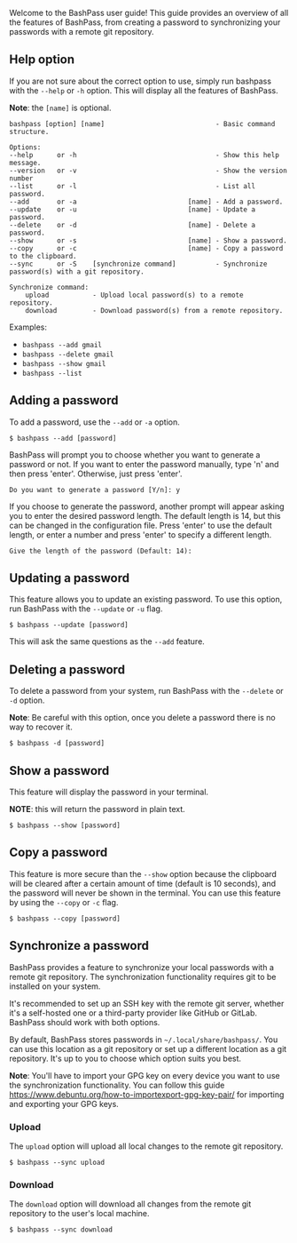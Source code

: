 Welcome to the BashPass user guide!
This guide provides an overview of all the features of BashPass, from creating a password to synchronizing your passwords with a remote git repository.

## Help option

If you are not sure about the correct option to use, simply run bashpass with the `--help` or `-h` option. This will display all the features of BashPass.

**Note**: the `[name]` is optional.

```
bashpass [option] [name]                            - Basic command structure.

Options:
--help      or -h                                   - Show this help message.
--version   or -v                                   - Show the version number
--list      or -l                                   - List all password.
--add       or -a                            [name] - Add a password.
--update    or -u                            [name] - Update a password.
--delete    or -d                            [name] - Delete a password.
--show      or -s                            [name] - Show a password.
--copy      or -c                            [name] - Copy a password to the clipboard.
--sync      or -S    [synchronize command]          - Synchronize password(s) with a git repository.

Synchronize command:
    upload           - Upload local password(s) to a remote repository.
    download         - Download password(s) from a remote repository.
```

Examples:

-  `bashpass --add gmail`
-  `bashpass --delete gmail`
-  `bashpass --show gmail`
-  `bashpass --list`

## Adding a password

To add a password, use the `--add` or `-a` option.

```console
$ bashpass --add [password]
```

BashPass will prompt you to choose whether you want to generate a password or not.
If you want to enter the password manually, type 'n' and then press 'enter'.
Otherwise, just press 'enter'.

```
Do you want to generate a password [Y/n]: y
```

If you choose to generate the password, another prompt will appear asking you to enter the desired password length.
The default length is 14, but this can be changed in the configuration file.
Press 'enter' to use the default length, or enter a number and press 'enter' to specify a different length.

```
Give the length of the password (Default: 14):
```

## Updating a password

This feature allows you to update an existing password. To use this option, run BashPass with the `--update` or `-u` flag.

```console
$ bashpass --update [password]
```

This will ask the same questions as the `--add` feature.

## Deleting a password

To delete a password from your system, run BashPass with the `--delete` or `-d` option.

**Note**: Be careful with this option, once you delete a password there is no way to recover it.

```console
$ bashpass -d [password]
```

## Show a password

This feature will display the password in your terminal.

**NOTE**: this will return the password in plain text.

```console
$ bashpass --show [password]
```

## Copy a password

This feature is more secure than the `--show` option because the clipboard will be cleared after a certain amount of time (default is 10 seconds), and the password will never be shown in the terminal.
You can use this feature by using the `--copy` or `-c` flag.

```console
$ bashpass --copy [password]
```

## Synchronize a password

BashPass provides a feature to synchronize your local passwords with a remote git repository.
The synchronization functionality requires git to be installed on your system.

It's recommended to set up an SSH key with the remote git server, whether it's a self-hosted one or a third-party provider like GitHub or GitLab.
BashPass should work with both options.

By default, BashPass stores passwords in `~/.local/share/bashpass/`.
You can use this location as a git repository or set up a different location as a git repository.
It's up to you to choose which option suits you best.

**Note**: You'll have to import your GPG key on every device you want to use the synchronization functionality.
You can follow this guide https://www.debuntu.org/how-to-importexport-gpg-key-pair/ for importing and exporting your GPG keys.

### Upload

The `upload` option will upload all local changes to the remote git repository.

```console
$ bashpass --sync upload
```

### Download

The `download` option will download all changes from the remote git repository to the user's local machine.

```console
$ bashpass --sync download
```
